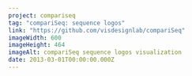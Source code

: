 ```yaml
---
project: compariseq
tag: "compariSeq: sequence logos"
link: "https://github.com/visdesignlab/compariSeq"
imageWidth: 600
imageHeight: 464
imageAlt: compariSeq sequence logos visualization
date: 2013-03-01T00:00:00.000Z
---
```

